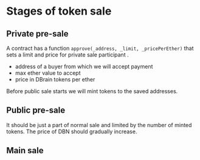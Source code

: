 Stages of token sale
====================

Private pre-sale
----------------

A contract has a function `approve(_address, _limit, _pricePerEther)` that sets a limit and price for private sale participant .

* address of a buyer from which we will accept payment
* max ether value to accept
* price in DBrain tokens per ether

Before public sale starts we will mint tokens to the saved addresses.

Public pre-sale
----------------

It should be just a part of normal sale and limited by the number of minted tokens. The price of DBN should gradually increase.

Main sale
---------------

